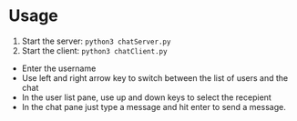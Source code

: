 # Usage

1. Start the server: `python3 chatServer.py`
2. Start the client: `python3 chatClient.py`

-   Enter the username
-   Use left and right arrow key to switch between the list of users and the chat
-   In the user list pane, use up and down keys to select the recepient
-   In the chat pane just type a message and hit enter to send a message.
